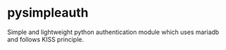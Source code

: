# pysimpleauth
Simple and lightweight python authentication module which uses mariadb and follows KISS principle.

